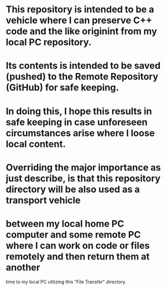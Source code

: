 # This repository is intended to be a vehicle where I can preserve C++ code and the like originint from my local PC repository.
# Its contents is intended to be saved (pushed) to the Remote Repository (GitHub) for safe keeping.
# In doing this, I hope this results in safe keeping in case unforeseen circumstances arise where I loose local content.
#
# Overriding the major importance as just describe, is that this repository directory will be also used as a transport vehicle 
# between my local home PC computer and some remote PC where I can work on code or files remotely and then return them at another 
time to my local PC utilizing this "File Transfer" directory.
